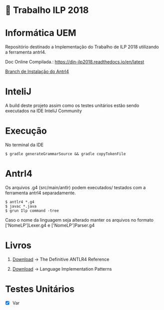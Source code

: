 ﻿# :carousel_horse:  Trabalho ILP 2018 

Informática UEM 
================
Repositório destinado a Implementação do Trabalho de ILP 2018 
utilizando a ferramenta antrl4.

Doc Online Compilada.: https://din-ilp2018.readthedocs.io/en/latest

[Branch de Instalação do Antrl4](/tree/starting)



InteliJ 
==============================

A build deste projeto assim como os testes unitários estão
sendo executados na IDE InteliJ Community 

Execução
==============================
No terminal da IDE 

```
$ gradle generateGrammarSource && gradle copyTokenFile
```

Antrl4
==============================
Os arquivos .g4 (src/main/antlr) podem executados/ testados 
com a ferramenta antrl4 separadamente.

```
$ antlr4 *.g4
$ javac *.java
$ grun Ilp command -tree 
```
Caso o nome da linguagem seja alterado manter os arquivos no formato
['NomeLP']Lexer.g4 e ['NomeLP']Parser.g4


Livros 
==============================
1. [Download](https://drive.google.com/open?id=1xb9krsQnkukff2TdJAjoUP7A07t8Y4I6) -> The Definitive ANTLR4 Reference

2. [Download](https://drive.google.com/open?id=1U50fYxzygedAnlvL41KbZsmv522Q6czU) -> Language Implementation Patterns


Testes Unitários
==============================
* [x] Var


